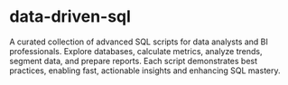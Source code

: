 # data-driven-sql
A curated collection of advanced SQL scripts for data analysts and BI professionals. Explore databases, calculate metrics, analyze trends, segment data, and prepare reports. Each script demonstrates best practices, enabling fast, actionable insights and enhancing SQL mastery.
